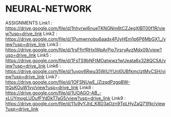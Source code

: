 # NEURAL-NETWORK
ASSIGNMENTS
Link1 : https://drive.google.com/file/d/1hhvrwi6nueTKNGNm6tCZJegXIBT00f1R/view?usp=drive_link
Link2 : https://drive.google.com/file/d/1Pumwrnobu6aadx4PJyHEm1p6P6MbGX1_/view?usp=drive_link
Link3 : https://drive.google.com/file/d/1rsFfjrfRHxIWpArPjo7jrsryAvzMdx09/view?usp=drive_link
Link5 : https://drive.google.com/file/d/1FsTS9bNFtMOatwwz1wUeata6x328QC5A/view?usp=drive_link
Link6 : https://drive.google.com/file/d/1uypy6Rwu35WiUYUnl0UBfkmclztMvCSH/view?usp=drive_link
Link7 : https://drive.google.com/file/d/1OFSNUwE_lZizqdPzgqBW-ttQsKOuW1vy/view?usp=drive_link
Link8 : https://drive.google.com/file/d/1UOAGO-AB_-xLUYmogLUDufFYdDkT7aG5/view?usp=drive_link
Link9 : https://drive.google.com/file/d/11u9yYJtd_K8D3aOzn9TpLHyZaQ71Ifkr/view?usp=drive_link

